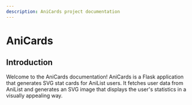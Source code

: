 ```yaml
---
description: AniCards project documentation
---
```


# AniCards

## Introduction

Welcome to the AniCards documentation! AniCards is a Flask application that generates SVG stat cards for AniList users. It fetches user data from AniList and generates an SVG image that displays the user's statistics in a visually appealing way.

##
